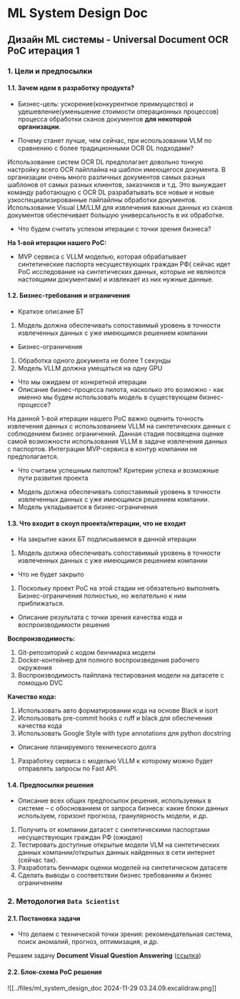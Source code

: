 # ML System Design Doc
## Дизайн ML системы - Universal Document OCR PoC итерация 1

### 1. Цели и предпосылки 
#### 1.1. Зачем идем в разработку продукта?  

- Бизнес-цель: ускорение(конкурентное преимущество) и удешевление(уменьшение стоимости операционных процессов) процесса обработки сканов документов **для некоторой организации**.

- Почему станет лучше, чем сейчас, при использовании VLM по сравнению с более традиционными OCR DL подходами?

Использование систем OCR DL предполагает довольно тонкую настройку всего OCR пайплайна на шаблон имеющегося документа.
В организации очень много различных документов самых разных шаблонов от самых разных клиентов, заказчиков и т.д. Это вынуждает команду работающую с OCR DL разрабатывать все новые и новые узкоспециализированные пайпайлны обработки документов. 
Использование Visual LM/LLM для извлечения важных данных из сканов документов обеспечивает большую универсальность в их обработке.

- Что будем считать успехом итерации с точки зрения бизнеса?

**На 1-вой итерации нашего PoC:**
* MVP сервиса с VLLM моделью, которая обрабатывает синтетические паспорта несуществующих граждан РФ( сейчас идет PoC исследование на синтетических данных, которые не являются настоящими документами) и извлекает из них нужные данные.
#### 1.2. Бизнес-требования и ограничения  

- Краткое описание БТ
1. Модель должна обеспечивать сопоставимый уровень в точности извлеченных данных с уже имеющимся решением компании

- Бизнес-ограничения
1. Обработка одного документа не более 1 секунды
2. Модель VLLM должна умещаться на одну GPU

- Что мы ожидаем от конкретной итерации
- Описание бизнес-процесса пилота, насколько это возможно - как именно мы будем использовать модель в существующем бизнес-процессе?

На данной 1-вой итерации нашего PoC важно оценить точность извлечения данных с использованием VLLM на синтетических данных с соблюдением бизнес ограничений.
Данная стадия посвящена оценке самой возможности использования VLLM в задаче извлечения данных с паспортов.
Интеграции MVP-сервиса в контур компании не предполагается. 

- Что считаем успешным пилотом? Критерии успеха и возможные пути развития проекта

* Модель должна обеспечивать сопоставимый уровень в точности извлеченных данных с уже имеющимся решением компании.
* Модель укладывается в бизнес-ограничения

#### 1.3. Что входит в скоуп проекта/итерации, что не входит   

- На закрытие каких БТ подписываемся в данной итерации
1. Модель должна обеспечивать сопоставимый уровень в точности извлеченных данных с уже имеющимся решением компании

- Что не будет закрыто
1. Поскольку проект PoC на этой стадии не обязательно выполнять Бизнес-ограничения полностью, но желательно к ним приближаться.
- Описание результата с точки зрения качества кода и воспроизводимости решения

**Воспроизводимость:**
1. Git-репозиторий с кодом бенчмарка модели
2. Docker-контейнер для полного воспроизведения рабочего окружения
3. Воспроизводимость пайплана тестирования модели на датасете с помощью DVC

**Качество кода:**
1. Использовать авто форматировании кода на основе Black и isort
2. Использовать pre-commit hooks с ruff и black для обеспечения качества кода
3. Использовать Google Style with type annotations для python docstring

- Описание планируемого технического долга
1. Разработку сервиса с моделью VLLM к которому можно будет отправлять запросы по Fast API.

#### 1.4. Предпосылки решения  

- Описание всех общих предпосылок решения, используемых в системе – с обоснованием от запроса бизнеса: какие блоки данных используем, горизонт прогноза, гранулярность модели, и др.

1. Получить от компании датасет с синтетическими паспортами несуществующих граждан РФ (ожидаю)
2. Тестировать доступные открытые модели VLM на синтетических данных компании/открытых данных найденных в сети интернет (сейчас так).
3. Разработать бенчмарк оценки моделей на синтетическом датасете
4. Сделать выводы о соответствии бизнес требованиям и бизнес ограничениям

### 2. Методология `Data Scientist`     

#### 2.1. Постановка задачи  

- Что делаем с технической точки зрения: рекомендательная система, поиск аномалий, прогноз, оптимизация, и др.

Решаем задачу **Document Visual Question Answering** ([ссылка](../cards/Задачи%20решаемые%20моделями%20VLLM%20для%20документов.md))

#### 2.2. Блок-схема PoC решения

![[../files/ml_system_design_doc 2024-11-29 03.24.09.excalidraw.png]]
